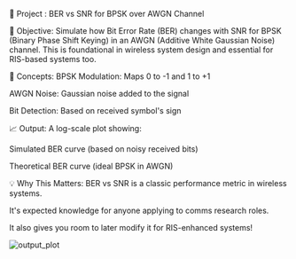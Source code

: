🔹 Project : BER vs SNR for BPSK over AWGN Channel                                                                                                                           

🎯 Objective:
Simulate how Bit Error Rate (BER) changes with SNR for BPSK (Binary Phase Shift Keying) in an AWGN (Additive White Gaussian Noise) channel. This is foundational in wireless system design and essential for RIS-based systems too.

📐 Concepts:
BPSK Modulation: Maps 0 to -1 and 1 to +1

AWGN Noise: Gaussian noise added to the signal

Bit Detection: Based on received symbol's sign

📈 Output:
A log-scale plot showing:

Simulated BER curve (based on noisy received bits)

Theoretical BER curve (ideal BPSK in AWGN)

💡 Why This Matters:
BER vs SNR is a classic performance metric in wireless systems.

It's expected knowledge for anyone applying to comms research roles.

It also gives you room to later modify it for RIS-enhanced systems!

![output_plot](https://github.com/user-attachments/assets/89ba9140-7fd4-47a1-ba91-bafcba1b741b)
